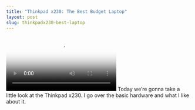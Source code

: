 ```yaml
---
title: "Thinkpad x230: The Best Budget Laptop"
layout: post
slug: thinkpadx230-best-laptop
---
```

<video controls poster="https://archive.org/download/arthurreeder-thinkpadx230/thinkpadx230.jpg">
 <source src="https://archive.org/download/arthurreeder-thinkpadx230/thinkpadx230.webm" type="video/webm">
 <source src="https://archive.org/download/arthurreeder-thinkpadx230/thinkpadx230.mp4"> type="video/mp4">
 <a href="https://archive.org/download/arthurreeder-thinkpadx230/thinkpadx230.mp4"><img src="https://archive.org/download/arthurreeder-thinkpadx230/thinkpadx230.jpg"></a>
</video>
Today we’re gonna take a little look at the Thinkpad x230. I go over the basic hardware and what I like about it.
